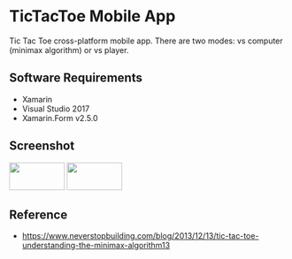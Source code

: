 # TicTacToe Mobile App
Tic Tac Toe cross-platform mobile app. There are two modes: vs computer (minimax algorithm) or vs player. 

## Software Requirements
- Xamarin 
- Visual Studio 2017
- Xamarin.Form v2.5.0

## Screenshot 

<img src="images/apppic1" width="100" height="50">
          
<img src="images/apppic2" width="100" height="50">
          


## Reference
- https://www.neverstopbuilding.com/blog/2013/12/13/tic-tac-toe-understanding-the-minimax-algorithm13 
